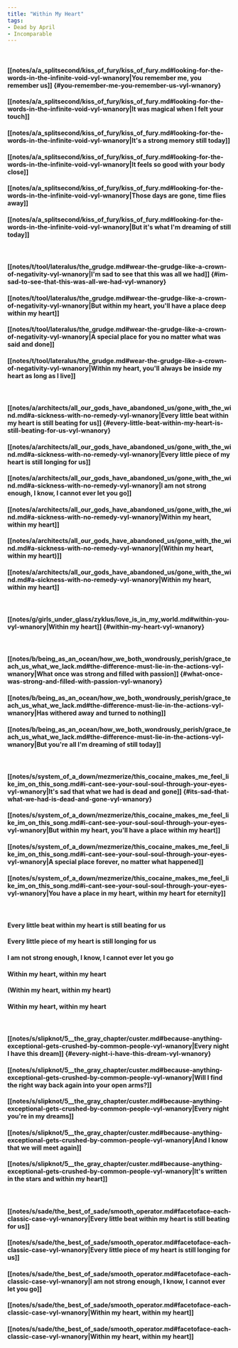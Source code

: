 ```yaml
---
title: "Within My Heart"
tags:
- Dead by April
- Incomparable
---
```

&nbsp;
#### [[notes/a/a_splitsecond/kiss_of_fury/kiss_of_fury.md#looking-for-the-words-in-the-infinite-void-vyl-wnanory|You remember me, you remember us]] {#you-remember-me-you-remember-us-vyl-wnanory}
#### [[notes/a/a_splitsecond/kiss_of_fury/kiss_of_fury.md#looking-for-the-words-in-the-infinite-void-vyl-wnanory|It was magical when I felt your touch]]
#### [[notes/a/a_splitsecond/kiss_of_fury/kiss_of_fury.md#looking-for-the-words-in-the-infinite-void-vyl-wnanory|It's a strong memory still today]]
#### [[notes/a/a_splitsecond/kiss_of_fury/kiss_of_fury.md#looking-for-the-words-in-the-infinite-void-vyl-wnanory|It feels so good with your body close]]
#### [[notes/a/a_splitsecond/kiss_of_fury/kiss_of_fury.md#looking-for-the-words-in-the-infinite-void-vyl-wnanory|Those days are gone, time flies away]]
#### [[notes/a/a_splitsecond/kiss_of_fury/kiss_of_fury.md#looking-for-the-words-in-the-infinite-void-vyl-wnanory|But it's what I'm dreaming of still today]]
&nbsp;
#### [[notes/t/tool/lateralus/the_grudge.md#wear-the-grudge-like-a-crown-of-negativity-vyl-wnanory|I'm sad to see that this was all we had]] {#im-sad-to-see-that-this-was-all-we-had-vyl-wnanory}
#### [[notes/t/tool/lateralus/the_grudge.md#wear-the-grudge-like-a-crown-of-negativity-vyl-wnanory|But within my heart, you'll have a place deep within my heart]]
#### [[notes/t/tool/lateralus/the_grudge.md#wear-the-grudge-like-a-crown-of-negativity-vyl-wnanory|A special place for you no matter what was said and done]]
#### [[notes/t/tool/lateralus/the_grudge.md#wear-the-grudge-like-a-crown-of-negativity-vyl-wnanory|Within my heart, you'll always be inside my heart as long as I live]]
&nbsp;
#### [[notes/a/architects/all_our_gods_have_abandoned_us/gone_with_the_wind.md#a-sickness-with-no-remedy-vyl-wnanory|Every little beat within my heart is still beating for us]] {#every-little-beat-within-my-heart-is-still-beating-for-us-vyl-wnanory}
#### [[notes/a/architects/all_our_gods_have_abandoned_us/gone_with_the_wind.md#a-sickness-with-no-remedy-vyl-wnanory|Every little piece of my heart is still longing for us]]
#### [[notes/a/architects/all_our_gods_have_abandoned_us/gone_with_the_wind.md#a-sickness-with-no-remedy-vyl-wnanory|I am not strong enough, I know, I cannot ever let you go]]
#### [[notes/a/architects/all_our_gods_have_abandoned_us/gone_with_the_wind.md#a-sickness-with-no-remedy-vyl-wnanory|Within my heart, within my heart]]
#### [[notes/a/architects/all_our_gods_have_abandoned_us/gone_with_the_wind.md#a-sickness-with-no-remedy-vyl-wnanory|(Within my heart, within my heart)]]
#### [[notes/a/architects/all_our_gods_have_abandoned_us/gone_with_the_wind.md#a-sickness-with-no-remedy-vyl-wnanory|Within my heart, within my heart]]
&nbsp;
#### [[notes/g/girls_under_glass/zyklus/love_is_in_my_world.md#within-you-vyl-wnanory|Within my heart]] {#within-my-heart-vyl-wnanory}
&nbsp;
#### [[notes/b/being_as_an_ocean/how_we_both_wondrously_perish/grace_teach_us_what_we_lack.md#the-difference-must-lie-in-the-actions-vyl-wnanory|What once was strong and filled with passion]] {#what-once-was-strong-and-filled-with-passion-vyl-wnanory}
#### [[notes/b/being_as_an_ocean/how_we_both_wondrously_perish/grace_teach_us_what_we_lack.md#the-difference-must-lie-in-the-actions-vyl-wnanory|Has withered away and turned to nothing]]
#### [[notes/b/being_as_an_ocean/how_we_both_wondrously_perish/grace_teach_us_what_we_lack.md#the-difference-must-lie-in-the-actions-vyl-wnanory|But you're all I'm dreaming of still today]]
&nbsp;
#### [[notes/s/system_of_a_down/mezmerize/this_cocaine_makes_me_feel_like_im_on_this_song.md#i-cant-see-your-soul-soul-through-your-eyes-vyl-wnanory|It's sad that what we had is dead and gone]] {#its-sad-that-what-we-had-is-dead-and-gone-vyl-wnanory}
#### [[notes/s/system_of_a_down/mezmerize/this_cocaine_makes_me_feel_like_im_on_this_song.md#i-cant-see-your-soul-soul-through-your-eyes-vyl-wnanory|But within my heart, you'll have a place within my heart]]
#### [[notes/s/system_of_a_down/mezmerize/this_cocaine_makes_me_feel_like_im_on_this_song.md#i-cant-see-your-soul-soul-through-your-eyes-vyl-wnanory|A special place forever, no matter what happened]]
#### [[notes/s/system_of_a_down/mezmerize/this_cocaine_makes_me_feel_like_im_on_this_song.md#i-cant-see-your-soul-soul-through-your-eyes-vyl-wnanory|You have a place in my heart, within my heart for eternity]]
&nbsp;
#### Every little beat within my heart is still beating for us
#### Every little piece of my heart is still longing for us
#### I am not strong enough, I know, I cannot ever let you go
#### Within my heart, within my heart
#### (Within my heart, within my heart)
#### Within my heart, within my heart
&nbsp;
#### [[notes/s/slipknot/5__the_gray_chapter/custer.md#because-anything-exceptional-gets-crushed-by-common-people-vyl-wnanory|Every night I have this dream]] {#every-night-i-have-this-dream-vyl-wnanory}
#### [[notes/s/slipknot/5__the_gray_chapter/custer.md#because-anything-exceptional-gets-crushed-by-common-people-vyl-wnanory|Will I find the right way back again into your open arms?]]
#### [[notes/s/slipknot/5__the_gray_chapter/custer.md#because-anything-exceptional-gets-crushed-by-common-people-vyl-wnanory|Every night you're in my dreams]]
#### [[notes/s/slipknot/5__the_gray_chapter/custer.md#because-anything-exceptional-gets-crushed-by-common-people-vyl-wnanory|And I know that we will meet again]]
#### [[notes/s/slipknot/5__the_gray_chapter/custer.md#because-anything-exceptional-gets-crushed-by-common-people-vyl-wnanory|It's written in the stars and within my heart]]
&nbsp;
#### [[notes/s/sade/the_best_of_sade/smooth_operator.md#facetoface-each-classic-case-vyl-wnanory|Every little beat within my heart is still beating for us]]
#### [[notes/s/sade/the_best_of_sade/smooth_operator.md#facetoface-each-classic-case-vyl-wnanory|Every little piece of my heart is still longing for us]]
#### [[notes/s/sade/the_best_of_sade/smooth_operator.md#facetoface-each-classic-case-vyl-wnanory|I am not strong enough, I know, I cannot ever let you go]]
#### [[notes/s/sade/the_best_of_sade/smooth_operator.md#facetoface-each-classic-case-vyl-wnanory|Within my heart, within my heart]]
#### [[notes/s/sade/the_best_of_sade/smooth_operator.md#facetoface-each-classic-case-vyl-wnanory|Within my heart, within my heart]]
